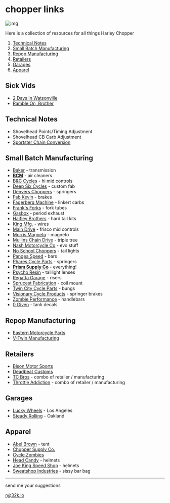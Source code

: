 # chopper links

![img](https://d.32k.io/Harley-Davidson-Engines-7--3184-default-large.jpeg)

Here is a collection of resources for all things Harley Chopper

1. [Technical Notes](#technical-notes)
2. [Small Batch Manufacturing](#small-batch-manufacturing)
3. [Repop Manufacturing](#repop-manufacturing)
4. [Retailers](#retailers)
5. [Garages](#garages)
6. [Apparel](#apparel)

## Sick Vids

* [2 Days In Watsonville](https://vimeo.com/148416019)
* [Ramble On, Brother](https://vimeo.com/254214424)

## Technical Notes

* Shovelhead Points/Timing Adjustment
* Shovelhead CB Carb Adjustment
* [Sportster Chain Conversion](http://www.chopcult.com/forum/showthread.php?t=15790)

## Small Batch Manufacturing

* [Baker](https://bakerdrivetrain.com/) - transmission
* **[BCM](https://prismmotorcycles.com/)** - air cleaners
* [B&C Cycles](https://bnccycles.com/) - hi mid controls
* [Deep Six Cycles](http://www.deepsixcycles.com) - custom fab
* [Denvers Choppers](https://denverschoppers.com/) - springers
* [Fab Kevin](http://www.fabkevin.com) - brakes
* [Fagerberg Machine](http://www.fagerbergmachine.com/) - linkert carbs
* [Frank's Forks](http://franksforks.com/) - fork tubes
* [Gasbox](https://www.thegasbox.com/) - period exhaust
* [Haifley Brothers](http://www.haifleybrothers.com/) - hard tail kits
* [King Mfg.](https://www.kingmfg.co) - wires
* [Main Drive](http://www.maindrivecycle.com/) - frisco mid controls
* [Morris Magneto](http://shop.morrismagneto.com/) - magneto
* [Mullins Chain Drive](http://mullinschaindrive.bigcartel.com) - triple tree
* [Nash Motorcycle Co](https://www.nashmotorcycle.com) - evo stuff
* [No School Choppers](http://www.noschoolchoppers.com/) - tail lights
* [Pangea Speed](https://pangeaspeed.com) - bars
* [Phares Cycle Parts](https://pharescycleparts.com/) - springers
* **[Prism Supply Co](https://prismmotorcycles.com/)** - everything!
* [Psycho Resin](http://www.psychoresin.bigcartel.com/) - taillight lenses
* [Regatta Garage](http://regattagarage.com/shop/) - risers
* [Sprucest Fabrication](https://sprucestfabrication.bigcartel.com/) - coil mount
* [Twin City Cycle Parts](http://www.twincitycycleparts.com/) - bungs
* [Visionary Cycle Products](https://visionarycycleproducts.com/) - springer brakes
* [Zombie Performance](http://zombieperformance.com/) - handlebars
* [0 Given](http://www.0given.com/) - tank decals

## Repop Manufacturing

* [Eastern Motorcycle Parts](http://www.easternmotorcycleparts.com/)
* [V-Twin Manufacturing](https://www.vtwinmfg.com/)

## Retailers

* [Bison Motor Sports](http://www.bisonmotorsports.com/)
* [Deadbeat Customs](https://www.deadbeatcustoms.com/)
* [TC Bros](http://www.tcbroschoppers.com) - combo of retailer / manufacturing
* [Throttle Addiction](http://www.throttleaddiction.com) - combo of retailer / manufacturing

## Garages

* [Lucky Wheels](https://www.luckywheelsgarage.com/) - Los Angeles
* [Steady Rolling](http://www.steadyrollingmotorcycles.com/) - Oakland

## Apparel

* [Abel Brown](http://www.psychoresin.bigcartel.com/) - tent
* [Chopper Supply Co.](http://www.choppersupplyco.com/)
* [Cycle Zombies](http://cyclezombies.com)
* [Head Candy](http://headcandyfactory.com/index.html) - helmets
* [Joe King Speed Shop](https://joekingspeedshop.bigcartel.com/) - helmets
* [Sweatshop Industries](https://sweatshopind.myshopify.com/) - sissy bar bag

<hr />
send me your suggestions

[r@32k.io](mailto:r@32k.io)
